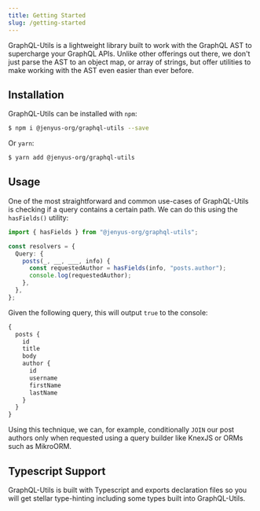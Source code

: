 ```yaml
---
title: Getting Started
slug: /getting-started
---
```


GraphQL-Utils is a lightweight library built to work with the GraphQL AST to supercharge your GraphQL APIs. Unlike other offerings out there, we don't just parse the AST to an object map, or array of strings, but offer utilities to make working with the AST even easier than ever before.

## Installation

GraphQL-Utils can be installed with `npm`:

```bash
$ npm i @jenyus-org/graphql-utils --save
```

Or `yarn`:

```bash
$ yarn add @jenyus-org/graphql-utils
```

## Usage

One of the most straightforward and common use-cases of GraphQL-Utils is checking if a query contains a certain path. We can do this using the `hasFields()` utility:

```ts
import { hasFields } from "@jenyus-org/graphql-utils";

const resolvers = {
  Query: {
    posts(_, __, ___, info) {
      const requestedAuthor = hasFields(info, "posts.author");
      console.log(requestedAuthor);
    },
  },
};
```

Given the following query, this will output `true` to the console:

```graphql
{
  posts {
    id
    title
    body
    author {
      id
      username
      firstName
      lastName
    }
  }
}
```

Using this technique, we can, for example, conditionally `JOIN` our post authors only when requested using a query builder like KnexJS or ORMs such as MikroORM.

## Typescript Support

GraphQL-Utils is built with Typescript and exports declaration files so you will get stellar type-hinting including some types built into GraphQL-Utils.
